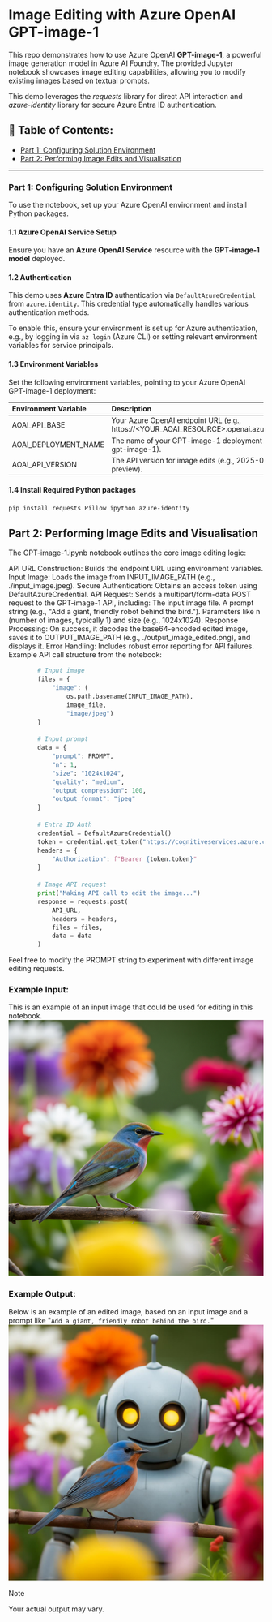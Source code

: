 # Image Editing with Azure OpenAI GPT-image-1

This repo demonstrates how to use Azure OpenAI **GPT-image-1**, a powerful image generation model in Azure AI Foundry. The provided Jupyter notebook showcases image editing capabilities, allowing you to modify existing images based on textual prompts.

This demo leverages the *requests* library for direct API interaction and *azure-identity* library for secure Azure Entra ID authentication.

## 📑 Table of Contents:
* [Part 1: Configuring Solution Environment](#part-1-configuring-solution-environment)
* [Part 2: Performing Image Edits and Visualisation](#part-2-performing-image-edits-and-visualisation)

---

### Part 1: Configuring Solution Environment
To use the notebook, set up your Azure OpenAI environment and install Python packages.

#### 1.1 Azure OpenAI Service Setup
Ensure you have an **Azure OpenAI Service** resource with the **GPT-image-1 model** deployed.

#### 1.2 Authentication
This demo uses **Azure Entra ID** authentication via `DefaultAzureCredential` from `azure.identity`. This credential type automatically handles various authentication methods.

To enable this, ensure your environment is set up for Azure authentication, e.g., by logging in via `az login` (Azure CLI) or setting relevant environment variables for service principals.

#### 1.3 Environment Variables
Set the following environment variables, pointing to your Azure OpenAI GPT-image-1 deployment:

| Environment Variable     | Description                                                                             |
| :----------------------- | :-------------------------------------------------------------------------------------- |
| AOAI_API_BASE            | Your Azure OpenAI endpoint URL (e.g., https://<YOUR_AOAI_RESOURCE>.openai.azure.com).   |
| AOAI_DEPLOYMENT_NAME     | The name of your GPT-image-1 deployment (e.g., gpt-image-1).                            |
| AOAI_API_VERSION         | The API version for image edits (e.g., 2025-04-01-preview).                             |

#### 1.4 Install Required Python packages
``` Bash
pip install requests Pillow ipython azure-identity
```

## Part 2: Performing Image Edits and Visualisation
The GPT-image-1.ipynb notebook outlines the core image editing logic:

API URL Construction: Builds the endpoint URL using environment variables.
Input Image: Loads the image from INPUT_IMAGE_PATH (e.g., ./input_image.jpeg).
Secure Authentication: Obtains an access token using DefaultAzureCredential.
API Request: Sends a multipart/form-data POST request to the GPT-image-1 API, including:
The input image file.
A prompt string (e.g., "Add a giant, friendly robot behind the bird.").
Parameters like n (number of images, typically 1) and size (e.g., 1024x1024).
Response Processing: On success, it decodes the base64-encoded edited image, saves it to OUTPUT_IMAGE_PATH (e.g., ./output_image_edited.png), and displays it.
Error Handling: Includes robust error reporting for API failures.
Example API call structure from the notebook:

``` Python
        # Input image
        files = {
            "image": (
                os.path.basename(INPUT_IMAGE_PATH),
                image_file,
                "image/jpeg")
        }

        # Input prompt
        data = {
            "prompt": PROMPT,
            "n": 1,
            "size": "1024x1024",
            "quality": "medium",
            "output_compression": 100,
            "output_format": "jpeg"
        }

        # Entra ID Auth
        credential = DefaultAzureCredential()
        token = credential.get_token("https://cognitiveservices.azure.com/.default")
        headers = {
            "Authorization": f"Bearer {token.token}"
        }

        # Image API request
        print("Making API call to edit the image...")
        response = requests.post(
            API_URL,
            headers = headers,
            files = files,
            data = data
        )
```

Feel free to modify the PROMPT string to experiment with different image editing requests.

### Example Input:
This is an example of an input image that could be used for editing in this notebook.
![Input_Image](images/input_image.jpeg)

### Example Output:
Below is an example of an edited image, based on an input image and a prompt like "`Add a giant, friendly robot behind the bird.`"
![Output_Image](images/output_image_edited.jpeg)

> [!NOTE]
> Your actual output may vary.
